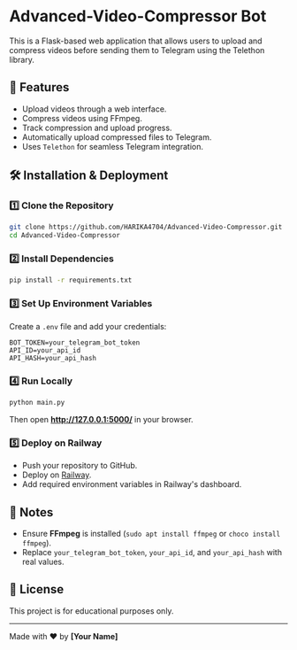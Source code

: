 # Advanced-Video-Compressor Bot

This is a Flask-based web application that allows users to upload and compress videos before sending them to Telegram using the Telethon library.

## 🚀 Features
- Upload videos through a web interface.
- Compress videos using FFmpeg.
- Track compression and upload progress.
- Automatically upload compressed files to Telegram.
- Uses `Telethon` for seamless Telegram integration.

## 🛠️ Installation & Deployment

### 1️⃣ Clone the Repository
```bash
git clone https://github.com/HARIKA4704/Advanced-Video-Compressor.git
cd Advanced-Video-Compressor
```

### 2️⃣ Install Dependencies
```bash
pip install -r requirements.txt
```

### 3️⃣ Set Up Environment Variables  
Create a `.env` file and add your credentials:
```plaintext
BOT_TOKEN=your_telegram_bot_token
API_ID=your_api_id
API_HASH=your_api_hash
```

### 4️⃣ Run Locally  
```bash
python main.py
```
Then open **http://127.0.0.1:5000/** in your browser.

### 5️⃣ Deploy on Railway
- Push your repository to GitHub.
- Deploy on [Railway](https://railway.app/).
- Add required environment variables in Railway's dashboard.

## 📌 Notes
- Ensure **FFmpeg** is installed (`sudo apt install ffmpeg` or `choco install ffmpeg`).
- Replace `your_telegram_bot_token`, `your_api_id`, and `your_api_hash` with real values.

## 🐜 License
This project is for educational purposes only.

---

Made with ❤️ by **[Your Name]**  

